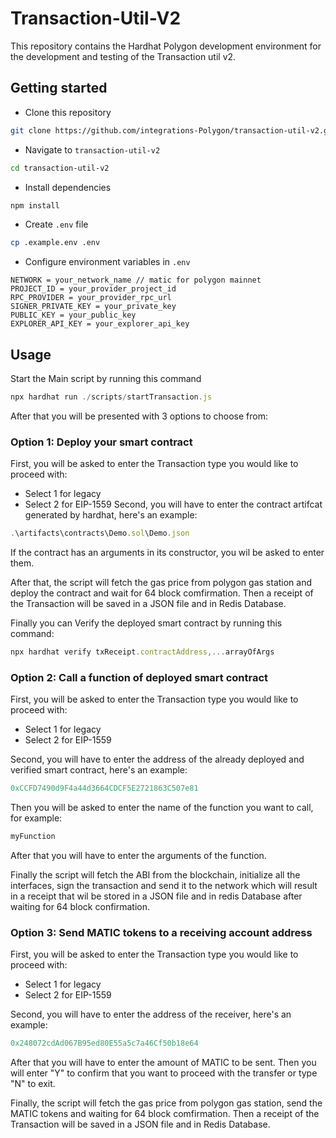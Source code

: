 # Transaction-Util-V2

This repository contains the Hardhat Polygon development environment for the development and testing of the Transaction util v2.

## Getting started
- Clone this repository
```sh
git clone https://github.com/integrations-Polygon/transaction-util-v2.git
```
- Navigate to `transaction-util-v2`
```sh
cd transaction-util-v2
```
- Install dependencies
```sh
npm install
```
- Create `.env` file
```sh
cp .example.env .env
```
- Configure environment variables in `.env`
```
NETWORK = your_network_name // matic for polygon mainnet
PROJECT_ID = your_provider_project_id
RPC_PROVIDER = your_provider_rpc_url
SIGNER_PRIVATE_KEY = your_private_key
PUBLIC_KEY = your_public_key
EXPLORER_API_KEY = your_explorer_api_key
```

## Usage
Start the Main script by running this command
```javascript
npx hardhat run ./scripts/startTransaction.js

```
After that you will be presented with 3 options to choose from:

### Option 1: Deploy your smart contract
First, you will be asked to enter the Transaction type you would like to proceed with:  
- Select 1 for legacy  
- Select 2 for EIP-1559
Second, you will have to enter the contract artifcat generated by hardhat, here's an example:  
```javascript
.\artifacts\contracts\Demo.sol\Demo.json    

```
If the contract has an arguments in its constructor, you wil be asked to enter them.  
  
After that, the script will fetch the gas price from polygon gas station and deploy the contract and wait for 64 block comfirmation.
Then a receipt of the Transaction will be saved in  a JSON file and in Redis Database.

Finally you can Verify the deployed smart contract by running this command:
```javascript
npx hardhat verify txReceipt.contractAddress,...arrayOfArgs

```

### Option 2: Call a function of deployed smart contract
First, you will be asked to enter the Transaction type you would like to proceed with:  
- Select 1 for legacy  
- Select 2 for EIP-1559

Second, you will have to enter the address of the already deployed and verified smart contract, here's an example:  
```javascript
0xCCFD7490d9F4a44d3664CDCF5E2721863C507e81   

```
Then you will be asked to enter the name of the function you want to call, for example:  
```javascript
myFunction   

```
After that you will have to enter the arguments of the function.

Finally the script will fetch the ABI from the blockchain, initialize all the interfaces, sign the transaction and send it to the network which will result in a receipt that wil be stored in a JSON file and in redis Database after waiting for 64 block confirmation.


### Option 3: Send MATIC tokens to a receiving account address
First, you will be asked to enter the Transaction type you would like to proceed with:  
- Select 1 for legacy  
- Select 2 for EIP-1559

Second, you will have to enter the address of the receiver, here's an example:  
```javascript
0x248072cdAd067B95ed80E55a5c7a46Cf50b18e64   
```
After that you will have to enter the amount of MATIC to be sent.
Then you will enter "Y" to confirm that you want to proceed with the transfer or type "N" to exit.

Finally, the script will fetch the gas price from polygon gas station, send the MATIC tokens and waiting for 64 block comfirmation.
Then a receipt of the Transaction will be saved in  a JSON file and in Redis Database.
